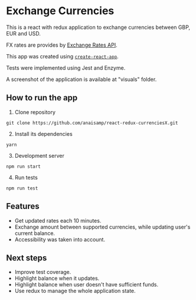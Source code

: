 # Exchange Currencies

This is a react with redux application to exchange currencies between GBP, EUR and USD.

FX rates are provides by [Exchange Rates API](https://exchangeratesapi.io/).

This app was created using [`create-react-app`](https://github.com/facebook/create-react-app).

Tests were implemented using Jest and Enzyme.

A screenshot of the application is available at "visuals" folder.

## How to run the app

1. Clone repository

`git clone https://github.com/anaisamp/react-redux-currenciesX.git`

2. Install its dependencies

`yarn`

3. Development server

`npm run start`

4. Run tests

`npm run test`

## Features

- Get updated rates each 10 minutes.
- Exchange amount between supported currencies, while updating user's current balance.
- Accessibility was taken into account.

## Next steps

- Improve test coverage.
- Highlight balance when it updates.
- Highlight balance when user doesn't have sufficient funds.
- Use redux to manage the whole application state.